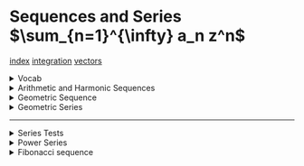 
# Sequences and Series $\sum_{n=1}^{\infty} a_n z^n$

[index](index.md)
[integration](integration.md)
[vectors](vectors.md)


<details> <summary>Vocab</summary>

- Recursive definitions uses $a_{n-1}$, you need the previous value to find the next
- Closed definition uses any given $n$


</summary> </details>



<details> <summary>Arithmetic and Harmonic Sequences</summary>

#### Arithmetic Sequences
$$a_n = a + (n-1)d$$
- add or subtract common difference 'd' between numbers
- sequence starts at 'a' 
> Example: </br>
> (5,10,15,20,25,...) $5 + (n-1)5$

##### Get the sum of n terms (arithmetic)


$$ \sum_{i=a_1}^{n} i(2) = \frac{n}{2} (a_1 + a_n)$$



</br></br>1)





#### Harmonic Sequences
$$a_n = \frac{1}{(a + (n-1)d)}$$
- recipricol of the arithmetic sequence
- add or subtract common difference 'd' onto the denominator
- sequence starts at 'a' 
> Example: </br>
> $(\frac{1}{5},\frac{1}{10},\frac{1}{15},\frac{1}{20},\frac{1}{25},...)$  $\frac{1}{(5 + (n-1)5)}$

</summary> </details>








<details> <summary>Geometric Sequence</summary>

$a_n=a(r)^{n-1}$
- divide or multiply by a constant 'r'
- begins at value 'a'
    </br> 
> Example: </br>
> (324,108,36,12,4,...)   $a_n = 324(\frac{1}{3})^{n-1}$

</summary> </details>

<details> <summary>Geometric Series</summary>

##### Find the sum of n terms: </br>
$$S_n = \frac{a(1-r^{n})}{1-r}$$

##### Convergence test: </br>
> if $\mid r \mid < 1$: </br>
> Then $\sum_{n=1}^{\infty} ar^{n-1}$ converges

##### Find the sum of $\infty$ terms: </br>
$S_\infty = \frac{a}{1-r}$


</summary> </details>


<hr>


<details> <summary>Series Tests</summary>



Alternating Series Test </br>

$$\sum_{n=1}^{\infty} (-1)^{n+1}U_n$$

</summary> </details>



<details> <summary>Power Series</summary>

$$\sum_{n=0}^{\infty} C_n (x-a)^n = S$$
- the center of the power series is 'a'

</summary> </details>



<details> <summary>Fibonacci sequence</summary>





</summary> </details>





